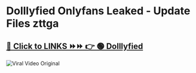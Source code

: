 
 # Dolllyfied Onlyfans Leaked - Update Files zttga

## <h2><a href="https://clipsfans.com/Dolllyfied&ref=git">🔗 Click to LINKS ⏩⏩ 👉 🟢 Dolllyfied </a></h2>

<a href="https://clipsfans.com/Dolllyfied&ref=git" rel="nofollow" data-target="animated-image.originalLink"><img src="https://i.ibb.co.com/xMMVF88/686577567.gif" alt="Viral Video Original" style="max-width: 100%; display: inline-block;" data-target="animated-image.originalImage"></a>

